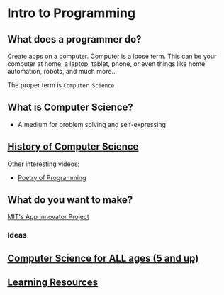 # Intro to Programming

## What does a programmer do?

Create apps on a computer. Computer is a loose term. This can be your computer at home, a laptop, tablet, phone, or even things like home automation, robots, and much more...

The proper term is `Computer Science`

## What is Computer Science?

- A medium for problem solving and self-expressing

## [History of Computer Science](https://youtu.be/5jmN_tBS0t4?t=18m9s)

Other interesting videos:
- [Poetry of Programming](https://www.youtube.com/watch?v=-jRREn6ifEQ)

## What do you want to make?

[MIT's App Innovator Project](http://code.appinventor.mit.edu/?locale=en)

### Ideas

## [Computer Science for ALL ages (5 and up)](http://blueprint.cs4all.nyc/units/27/)
## [Learning Resources](https://computinged.wordpress.com/resources-for-new-cs-teachers/)